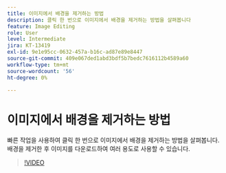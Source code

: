 ```yaml
---
title: 이미지에서 배경을 제거하는 방법
description: 클릭 한 번으로 이미지에서 배경을 제거하는 방법을 살펴봅니다
feature: Image Editing
role: User
level: Intermediate
jira: KT-13419
exl-id: 9e1e95cc-0632-457a-b16c-ad87e89e8447
source-git-commit: 409e067ded1abd3bdf5b7bedc7616112b4589a60
workflow-type: tm+mt
source-wordcount: '56'
ht-degree: 0%

---
```


# 이미지에서 배경을 제거하는 방법

빠른 작업을 사용하여 클릭 한 번으로 이미지에서 배경을 제거하는 방법을 살펴봅니다. 배경을 제거한 후 이미지를 다운로드하여 여러 용도로 사용할 수 있습니다.

>[!VIDEO](https://video.tv.adobe.com/v/3420220?quality=12&learn=on&hidetitle=true)
